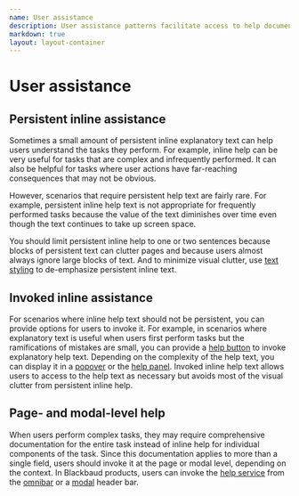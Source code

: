 ```yaml
---
name: User assistance
description: User assistance patterns facilitate access to help documentation and other explanatory content.
markdown: true
layout: layout-container
---
```


# User assistance


## Persistent inline assistance

Sometimes a small amount of persistent inline explanatory text can help users understand the tasks they perform. For example, inline help can be very useful for tasks that are complex and infrequently performed. It can also be helpful for tasks where user actions have far-reaching consequences that may not be obvious.

However, scenarios that require persistent help text are fairly rare. For example, persistent inline help text is not appropriate for frequently performed tasks because the value of the text diminishes over time even though the text continues to take up screen space.

You should limit persistent inline help to one or two sentences because blocks of persistent text can clutter pages and because users almost always ignore large blocks of text. And to minimize visual clutter, use [text styling](../../design/typography) to de-emphasize persistent inline text.

## Invoked inline assistance

For scenarios where inline help text should not be persistent, you can provide options for users to invoke it. For example, in scenarios where explanatory text is useful when users first perform tasks but the ramifications of mistakes are small, you can provide a [help button](../../components/helpbutton/) to invoke explanatory help text. Depending on the complexity of the help text, you can display it in a [popover](../../components/popover/) or the [help panel](../../components/help/). Invoked inline help text allows users to access to the help text as necessary but avoids most of the visual clutter from persistent inline help.

## Page- and modal-level help

When users perform complex tasks, they may require comprehensive documentation for the entire task instead of inline help for individual components of the task. Since this documentation applies to more than a single field, users should invoke it at the page or modal level, depending on the context. In Blackbaud products, users can invoke the [help service](../../components/help/) from the [omnibar](../../components/omnibar/) or a [modal](../../components/modal/) header bar.
